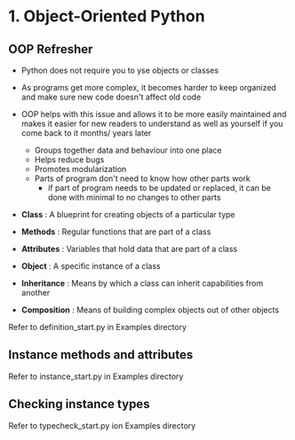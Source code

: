 # 1. Object-Oriented Python

## OOP Refresher
- Python does not require you to yse objects or classes
- As programs get more complex, it becomes harder to keep organized and make sure new code doesn't affect old code
- OOP helps with this issue and allows it to be more easily maintained and makes it easier for new readers to understand as well as yourself if you come back  to it months/ years later
    - Groups together data and behaviour into one place
    - Helps reduce bugs
    - Promotes modularization
    - Parts of program don't need to know how other parts work
        - if part of program needs to be updated or replaced, it can be done with minimal to no changes to other parts
  
- **Class** : A blueprint  for creating objects of a particular type
- **Methods** : Regular functions that are part of a class
- **Attributes** : Variables that hold data that are part of a class
- **Object** : A specific instance of a class
- **Inheritance** : Means by which a class can inherit capabilities from another
- **Composition** : Means of building complex objects out of other objects

Refer to definition_start.py in Examples directory

## Instance methods and attributes
Refer to instance_start.py in Examples directory

## Checking instance types
Refer to typecheck_start.py ion Examples directory


